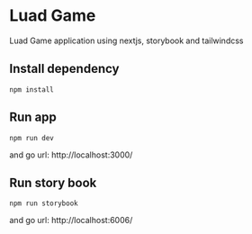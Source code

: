 # Luad Game

Luad Game application using nextjs, storybook and tailwindcss

## Install dependency

    npm install

## Run app

    npm run dev

and go url: http://localhost:3000/   

## Run story book

    npm run storybook
and go url: http://localhost:6006/    